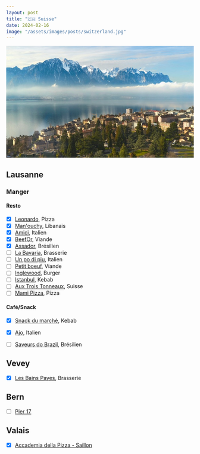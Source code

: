 ```yaml
---
layout: post
title: "🇨🇭 Suisse"
date: 2024-02-16
image: "/assets/images/posts/switzerland.jpg"
---
```


![switzerland](/assets/images/posts/switzerland.jpg)

## Lausanne

### Manger

#### Resto

- [x] [Leonardo](https://maps.app.goo.gl/3o491AuCShE3Bm4i6), Pizza
- [x] [Man'ouchy](https://maps.app.goo.gl/f49d2MESrUskngqSA), Libanais
- [x] [Amici](https://maps.app.goo.gl/66cA7SdEuZ1UmJf17), Italien
- [x] [BeefOr](https://maps.app.goo.gl/nKKFWJhLqDCnsaqd7), Viande
- [x] [Assador](https://maps.app.goo.gl/9eLypMSXK3oifx8d7), Brésilien
- [ ] [La Bavaria](https://maps.app.goo.gl/F6CZ2b2xHsEGjPmRA), Brasserie
- [ ] [Un po di piu](https://maps.app.goo.gl/QdVJVz5ZMczWn23d9), Italien
- [ ] [Petit boeuf](https://maps.app.goo.gl/9pLYibeNdwBGmx7h6), Viande
- [ ] [Inglewood](https://maps.app.goo.gl/vey8qmdmKHNeDsgp9), Burger
- [ ] [Istanbul](https://maps.app.goo.gl/ewyf2TbhZTzCoeX79), Kebab
- [ ] [Aux Trois Tonneaux](https://maps.app.goo.gl/MTk56LP332ZsP9ge6), Suisse
- [ ] [Mami Pizza](https://maps.app.goo.gl/Xu5uUPSH6H9zYRUM6), Pizza

#### Café/Snack

- [x] [Snack du marché](https://maps.app.goo.gl/ewyf2TbhZTzCoeX79), Kebab
- [x] [Ajo](https://maps.app.goo.gl/acz8pfrzZ64KJhbo9), Italien
- [ ] [Saveurs do Brazil](https://maps.app.goo.gl/8BFSJXjaUYymSEqa9), Brésilien


## Vevey

- [x] [Les Bains Payes](https://maps.app.goo.gl/1awD4LmsuHoeHHX89), Brasserie

## Bern

- [ ] [Pier 17](https://maps.app.goo.gl/6b3pR2a2pa8dP9dr8)

## Valais

- [x] [Accademia della Pizza - Saillon](https://maps.app.goo.gl/SdD85qK9SyMfRzee7)
